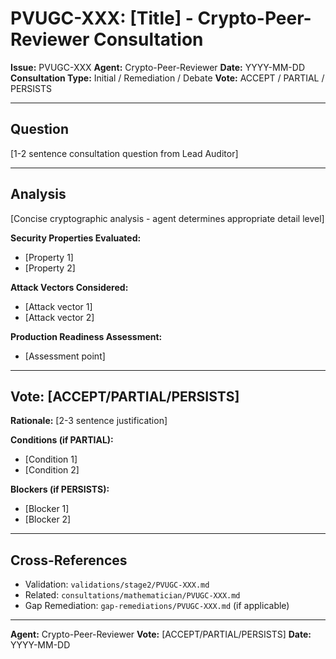 # PVUGC-XXX: [Title] - Crypto-Peer-Reviewer Consultation

**Issue:** PVUGC-XXX
**Agent:** Crypto-Peer-Reviewer
**Date:** YYYY-MM-DD
**Consultation Type:** Initial / Remediation / Debate
**Vote:** ACCEPT / PARTIAL / PERSISTS

---

## Question

[1-2 sentence consultation question from Lead Auditor]

---

## Analysis

[Concise cryptographic analysis - agent determines appropriate detail level]

**Security Properties Evaluated:**
- [Property 1]
- [Property 2]

**Attack Vectors Considered:**
- [Attack vector 1]
- [Attack vector 2]

**Production Readiness Assessment:**
- [Assessment point]

---

## Vote: [ACCEPT/PARTIAL/PERSISTS]

**Rationale:** [2-3 sentence justification]

**Conditions (if PARTIAL):**
- [Condition 1]
- [Condition 2]

**Blockers (if PERSISTS):**
- [Blocker 1]
- [Blocker 2]

---

## Cross-References

- Validation: `validations/stage2/PVUGC-XXX.md`
- Related: `consultations/mathematician/PVUGC-XXX.md`
- Gap Remediation: `gap-remediations/PVUGC-XXX.md` (if applicable)

---

**Agent:** Crypto-Peer-Reviewer
**Vote:** [ACCEPT/PARTIAL/PERSISTS]
**Date:** YYYY-MM-DD
